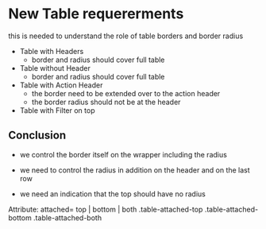 # New Table requererments

this is needed to understand the role of table borders and border radius

- Table with Headers
  - border and radius should cover full table
- Table without Header
  - border and radius should cover full table
- Table with Action Header
  - the border need to be extended over to the action header
  - the border radius should not be at the header
- Table with Filter on top


## Conclusion
- we control the border itself on the wrapper including the radius
- we need to control the radius in addition on the header and on the last row

- we need an indication that the top should have no radius


Attribute: attached= top | bottom | both
.table-attached-top
.table-attached-bottom 
.table-attached-both